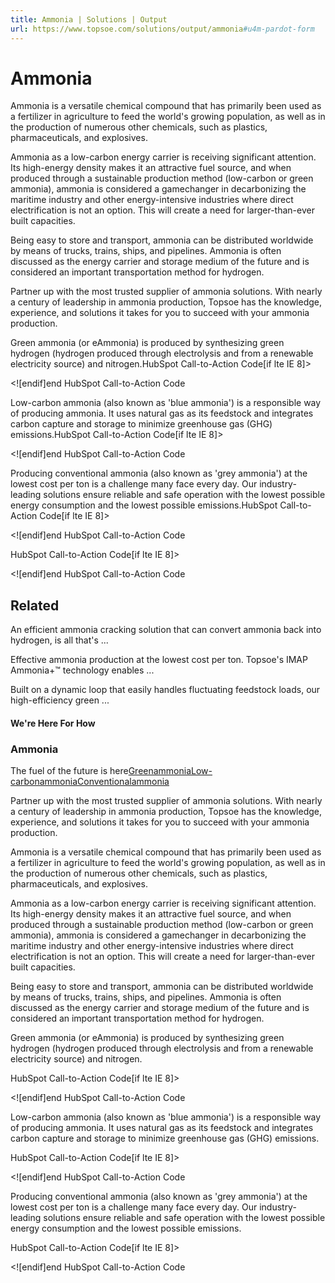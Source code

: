 ```yaml
---
title: Ammonia | Solutions | Output
url: https://www.topsoe.com/solutions/output/ammonia#u4m-pardot-form
---
```


# Ammonia

Ammonia is a versatile chemical compound that has primarily been used as a fertilizer in agriculture to feed the world's growing population, as well as in the production of numerous other chemicals, such as plastics, pharmaceuticals, and explosives.

Ammonia as a low-carbon energy carrier is receiving significant attention. Its high-energy density makes it an attractive fuel source, and when produced through a sustainable production method (low-carbon or green ammonia), ammonia is considered a gamechanger in decarbonizing the maritime industry and other energy-intensive industries where direct electrification is not an option. This will create a need for larger-than-ever built capacities.

Being easy to store and transport, ammonia can be distributed worldwide by means of trucks, trains, ships, and pipelines. Ammonia is often discussed as the energy carrier and storage medium of the future and is considered an important transportation method for hydrogen.

Partner up with the most trusted supplier of ammonia solutions. With nearly a century of leadership in ammonia production, Topsoe has the knowledge, experience, and solutions it takes for you to succeed with your ammonia production.

Green ammonia (or eAmmonia) is produced by synthesizing green hydrogen (hydrogen produced through electrolysis and from a renewable electricity source) and nitrogen.HubSpot Call-to-Action Code[if lte IE 8]><div id="hs-cta-ie-element"></div><![endif][](https://cta-redirect.hubspot.com/cta/redirect/2115834/8270bf4a-4f5a-44d9-9ca8-32d918ca4010)end HubSpot Call-to-Action Code

Low-carbon ammonia (also known as 'blue ammonia') is a responsible way of producing ammonia. It uses natural gas as its feedstock and integrates carbon capture and storage to minimize greenhouse gas (GHG) emissions.HubSpot Call-to-Action Code[if lte IE 8]><div id="hs-cta-ie-element"></div><![endif][](https://cta-redirect.hubspot.com/cta/redirect/2115834/d392a154-0286-47ac-9d07-e53f56f0bdc0)end HubSpot Call-to-Action Code

Producing conventional ammonia (also known as 'grey ammonia') at the lowest cost per ton is a challenge many face every day. Our industry-leading solutions ensure reliable and safe operation with the lowest possible energy consumption and the lowest possible emissions.HubSpot Call-to-Action Code[if lte IE 8]><div id="hs-cta-ie-element"></div><![endif][](https://cta-redirect.hubspot.com/cta/redirect/2115834/5da86bfd-aa87-42d7-b3f6-0d3bdfd52f23)end HubSpot Call-to-Action Code

HubSpot Call-to-Action Code[if lte IE 8]><div id="hs-cta-ie-element"></div><![endif][](https://cta-redirect.hubspot.com/cta/redirect/2115834/d392a154-0286-47ac-9d07-e53f56f0bdc0)end HubSpot Call-to-Action Code

## Related

An efficient ammonia cracking solution that can convert ammonia back into hydrogen, is all that's ...

Effective ammonia production at the lowest cost per ton. Topsoe's IMAP Ammonia+™ technology enables ...

Built on a dynamic loop that easily handles fluctuating feedstock loads, our high-efficiency green ...

#### We're Here For How

### Ammonia

The fuel of the future is here[Greenammonia](#u4m-pardot-form)[Low-carbonammonia](#u4m-pardot-form)[Conventionalammonia](#u4m-pardot-form)

Partner up with the most trusted supplier of ammonia solutions. With nearly a century of leadership in ammonia production, Topsoe has the knowledge, experience, and solutions it takes for you to succeed with your ammonia production.

Ammonia is a versatile chemical compound that has primarily been used as a fertilizer in agriculture to feed the world's growing population, as well as in the production of numerous other chemicals, such as plastics, pharmaceuticals, and explosives.

Ammonia as a low-carbon energy carrier is receiving significant attention. Its high-energy density makes it an attractive fuel source, and when produced through a sustainable production method (low-carbon or green ammonia), ammonia is considered a gamechanger in decarbonizing the maritime industry and other energy-intensive industries where direct electrification is not an option. This will create a need for larger-than-ever built capacities.

Being easy to store and transport, ammonia can be distributed worldwide by means of trucks, trains, ships, and pipelines. Ammonia is often discussed as the energy carrier and storage medium of the future and is considered an important transportation method for hydrogen.

Green ammonia (or eAmmonia) is produced by synthesizing green hydrogen (hydrogen produced through electrolysis and from a renewable electricity source) and nitrogen.

HubSpot Call-to-Action Code[if lte IE 8]><div id="hs-cta-ie-element"></div><![endif][](https://cta-redirect.hubspot.com/cta/redirect/2115834/8270bf4a-4f5a-44d9-9ca8-32d918ca4010)end HubSpot Call-to-Action Code

Low-carbon ammonia (also known as 'blue ammonia') is a responsible way of producing ammonia. It uses natural gas as its feedstock and integrates carbon capture and storage to minimize greenhouse gas (GHG) emissions.

HubSpot Call-to-Action Code[if lte IE 8]><div id="hs-cta-ie-element"></div><![endif][](https://cta-redirect.hubspot.com/cta/redirect/2115834/d392a154-0286-47ac-9d07-e53f56f0bdc0)end HubSpot Call-to-Action Code

Producing conventional ammonia (also known as 'grey ammonia') at the lowest cost per ton is a challenge many face every day. Our industry-leading solutions ensure reliable and safe operation with the lowest possible energy consumption and the lowest possible emissions.

HubSpot Call-to-Action Code[if lte IE 8]><div id="hs-cta-ie-element"></div><![endif][](https://cta-redirect.hubspot.com/cta/redirect/2115834/5da86bfd-aa87-42d7-b3f6-0d3bdfd52f23)end HubSpot Call-to-Action Code